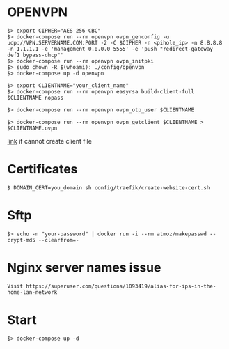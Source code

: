 # OPENVPN

    $> export CIPHER="AES-256-CBC"
    $> docker-compose run --rm openvpn ovpn_genconfig -u udp://VPN.SERVERNAME.COM:PORT -2 -C $CIPHER -n <pihole_ip> -n 8.8.8.8 -n 1.1.1.1 -e 'management 0.0.0.0 5555' -e 'push "redirect-gateway def1 bypass-dhcp"'
    $> docker-compose run --rm openvpn ovpn_initpki
    $> sudo chown -R $(whoami): ./config/openvpn
    $> docker-compose up -d openvpn

    $> export CLIENTNAME="your_client_name"
    $> docker-compose run --rm openvpn easyrsa build-client-full $CLIENTNAME nopass

    $> docker-compose run --rm openvpn ovpn_otp_user $CLIENTNAME

    $> docker-compose run --rm openvpn ovpn_getclient $CLIENTNAME > $CLIENTNAME.ovpn

[link](https://github.com/kylemanna/docker-openvpn/issues/496) if cannot create client file

# Certificates

    $ DOMAIN_CERT=you_domain sh config/traefik/create-website-cert.sh

# Sftp

    $> echo -n "your-password" | docker run -i --rm atmoz/makepasswd --crypt-md5 --clearfrom=-

# Nginx server names issue

    Visit https://superuser.com/questions/1093419/alias-for-ips-in-the-home-lan-network
# Start

    $> docker-compose up -d
